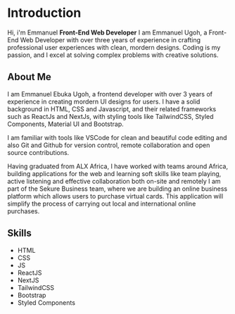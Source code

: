 # Introduction

Hi, i'm Emmanuel
__Front-End Web Developer__
I am Emmanuel Ugoh, a Front-End Web Developer with over three years of experience in crafting professional user experiences with clean, mordern designs. Coding is my passion, and I excel at solving complex problems with creative solutions.

## About Me

I am Emmanuel Ebuka Ugoh, a frontend developer with over 3 years of experience in creating mordern UI designs for users. I have a solid background in HTML, CSS and Javascript, and their related frameworks such as ReactJs and NextJs, with styling tools like TailwindCSS, Styled Components, Material UI and Bootstrap.
      
I am familiar with tools like VSCode for clean and beautiful code editing and also Git and Github for version control, remote collaboration and open source contributions.

      
Having graduated from ALX Africa, I have worked with teams around Africa, building applications for the web and learning soft skills like team playing, active listening and effective collaboration both on-site and remotely I am part of the Sekure Business team, where we are building an online business platform which allows users to purchase virtual cards. This       application will simplify the process of carrying out local and international online purchases.

## Skills

- HTML
- CSS
- JS
- ReactJS
- NextJS
- TailwindCSS
- Bootstrap
- Styled Components
